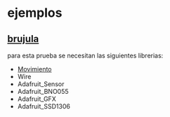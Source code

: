 # ejemplos
 ## [brujula](https://github.com/juanCoder64/quantum/tree/master/Ejemplos/brujula)
 para esta prueba se necesitan las siguientes librerias:
 * [Movimiento](https://github.com/juanCoder64/quantum/tree/master/Bibliotecas/Movimiento)
 * Wire
 * Adafruit_Sensor
 * Adafruit_BNO055
 * Adafruit_GFX
 * Adafruit_SSD1306
